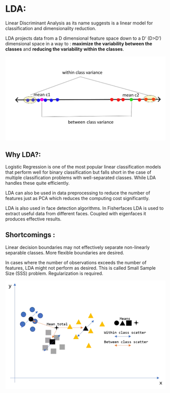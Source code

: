 <h1>LDA:</h1>

Linear Discriminant Analysis as its name suggests is a linear model for classification and dimensionality reduction.


 LDA projects data from a D dimensional feature space down to a D’ (D>D’) dimensional space in a way to :
 <b>maximize the variability between the classes</b> and
  <b>reducing the variability within the classes</b>.

  <img src="imgs/lda1.png" alt="LDA">

  <h2>Why LDA?:</h2>

 
<p>Logistic Regression is one of the most popular linear classification models that perform well for binary classification but
    falls short in the case of multiple classification problems with well-separated classes. While LDA handles these quite efficiently.</p>


<p>LDA can also be used in data preprocessing to reduce the number of features just as PCA which reduces the computing cost significantly.
</p>

<p>LDA is also used in face detection algorithms. In Fisherfaces LDA is used to extract useful data from different faces.
     Coupled with eigenfaces it produces effective results.</p>


<h2>Shortcomings :</h2>
<p>Linear decision boundaries may not effectively separate non-linearly separable classes. More flexible boundaries are desired.</p>

<p>
    In cases where the number of observations exceeds the number of features,
     LDA might not perform as desired. This is called Small Sample Size (SSS) problem. Regularization is required.
</p>

<img src="imgs/lda2.png" alt="LDA">